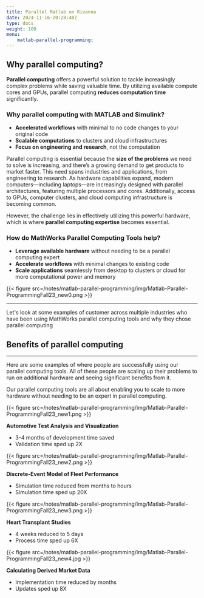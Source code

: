 ```yaml
---
title: Parallel Matlab on Rivanna
date: 2024-11-16-20:28:40Z
type: docs 
weight: 100
menu: 
    matlab-parallel-programming:
---
```


## Why parallel computing?

**Parallel computing** offers a powerful solution to tackle increasingly complex problems while saving valuable time. By utilizing available compute cores and GPUs, parallel computing **reduces computation time** significantly.

### Why parallel computing with MATLAB and Simulink?

- **Accelerated workflows** with minimal to no code changes to your original code  
- **Scalable computations** to clusters and cloud infrastructures  
- **Focus on engineering and research**, not the computation  

Parallel computing is essential because the **size of the problems** we need to solve is increasing, and there’s a growing demand to get products to market faster. This need spans industries and applications, from engineering to research. As hardware capabilities expand, modern computers—including laptops—are increasingly designed with parallel architectures, featuring multiple processors and cores. Additionally, access to GPUs, computer clusters, and cloud computing infrastructure is becoming common.

However, the challenge lies in effectively utilizing this powerful hardware, which is where **parallel computing expertise** becomes essential.

### How do MathWorks Parallel Computing Tools help?

- **Leverage available hardware** without needing to be a parallel computing expert  
- **Accelerate workflows** with minimal changes to existing code  
- **Scale applications** seamlessly from desktop to clusters or cloud for more computational power and memory  

{{< figure src=/notes/matlab-parallel-programming/img/Matlab-Parallel-ProgrammingFall23_new0.png >}}

---

Let's look at some examples of customer across multiple industries who have been using MathWorks parallel computing tools and why they chose parallel computing 

## Benefits of parallel computing

---

Here are some examples of where people are successfully using our parallel computing tools.  All of these people are scaling up their problems to run on additional hardware and seeing significant benefits from it.  

Our parallel computing tools are all about enabling you to scale to more hardware without needing to be an expert in parallel computing.  

{{< figure src=/notes/matlab-parallel-programming/img/Matlab-Parallel-ProgrammingFall23_new1.png >}}

**Automotive Test Analysis and Visualization**
* 3-4 months of development time saved
* Validation time sped up 2X

{{< figure src=/notes/matlab-parallel-programming/img/Matlab-Parallel-ProgrammingFall23_new2.png >}}

**Discrete-Event Model of Fleet Performance**
* Simulation time reduced from months to hours
* Simulation time sped up 20X

{{< figure src=/notes/matlab-parallel-programming/img/Matlab-Parallel-ProgrammingFall23_new3.png >}}

**Heart Transplant Studies**
* 4 weeks reduced to 5 days
* Process time sped up 6X

{{< figure src=/notes/matlab-parallel-programming/img/Matlab-Parallel-ProgrammingFall23_new4.jpg >}}

**Calculating Derived Market Data**
* Implementation time reduced by months
* Updates sped up 8X
